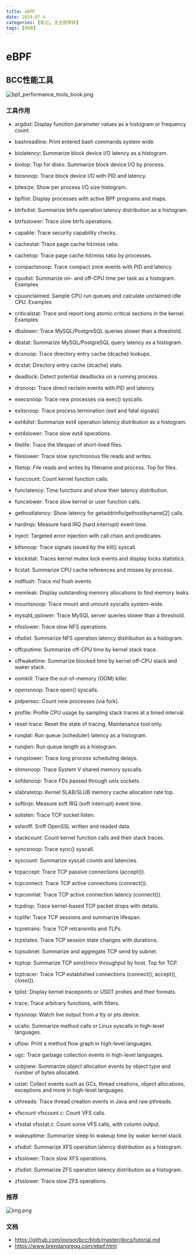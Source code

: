 ```yaml
---
title: eBPF
date: 2024-07-4
categories: [笔记, 无主题零碎]
tags: [网络]
---
```



# eBPF


## BCC性能工具
![bpf_performance_tools_book.png](/commons/其他/image/bpf_performance_tools_book.png)


### 工具作用

* argdist:     Display function parameter values as a histogram or frequency count.

* bashreadline:     Print entered bash commands system wide.

* biolatency:     Summarize block device I/O latency as a histogram.

* biotop:     Top for disks:     Summarize block device I/O by process.

* biosnoop:     Trace block device I/O with PID and latency.

* bitesize:     Show per process I/O size histogram.

* bpflist:     Display processes with active BPF programs and maps.

* btrfsdist:     Summarize btrfs operation latency distribution as a histogram.

* btrfsslower:     Trace slow btrfs operations.

* capable:     Trace security capability checks.

* cachestat:     Trace page cache hit/miss ratio.

* cachetop:     Trace page cache hit/miss ratio by processes.

* compactsnoop:     Trace compact zone events with PID and latency.

* cpudist:     Summarize on- and off-CPU time per task as a histogram. Examples

* cpuunclaimed:     Sample CPU run queues and calculate unclaimed idle CPU. Examples

* criticalstat:     Trace and report long atomic critical sections in the kernel. Examples

* dbslower:     Trace MySQL/PostgreSQL queries slower than a threshold.

* dbstat:     Summarize MySQL/PostgreSQL query latency as a histogram.

* dcsnoop:     Trace directory entry cache (dcache) lookups.

* dcstat:     Directory entry cache (dcache) stats.

* deadlock:     Detect potential deadlocks on a running process.

* drsnoop:     Trace direct reclaim events with PID and latency.

* execsnoop:     Trace new processes via exec() syscalls.

* exitsnoop:     Trace process termination (exit and fatal signals).

* ext4dist:     Summarize ext4 operation latency distribution as a histogram.

* ext4slower:     Trace slow ext4 operations.

* filelife:     Trace the lifespan of short-lived files.

* fileslower:     Trace slow synchronous file reads and writes.

* filetop:     File reads and writes by filename and process. Top for files.

* funccount:     Count kernel function calls.

* funclatency:     Time functions and show their latency distribution.

* funcslower:     Trace slow kernel or user function calls.

* gethostlatency:     Show latency for getaddrinfo/gethostbyname[2] calls.

* hardirqs:     Measure hard IRQ (hard interrupt) event time.

* inject:     Targeted error injection with call chain and predicates

* killsnoop:     Trace signals issued by the kill() syscall.

* klockstat:     Traces kernel mutex lock events and display locks statistics.

* llcstat:     Summarize CPU cache references and misses by process.

* mdflush:     Trace md flush events.

* memleak:     Display outstanding memory allocations to find memory leaks.

* mountsnoop:     Trace mount and umount syscalls system-wide.

* mysqld_qslower:     Trace MySQL server queries slower than a threshold.

* nfsslower:     Trace slow NFS operations.

* nfsdist:     Summarize NFS operation latency distribution as a histogram.

* offcputime:     Summarize off-CPU time by kernel stack trace.

* offwaketime:     Summarize blocked time by kernel off-CPU stack and waker stack.

* oomkill:     Trace the out-of-memory (OOM) killer.

* opensnoop:     Trace open() syscalls.

* pidpersec:     Count new processes (via fork).

* profile:     Profile CPU usage by sampling stack traces at a timed interval.

* reset-trace:     Reset the state of tracing. Maintenance tool only.

* runqlat:     Run queue (scheduler) latency as a histogram.

* runqlen:     Run queue length as a histogram.

* runqslower:     Trace long process scheduling delays.

* shmsnoop:     Trace System V shared memory syscalls.

* sofdsnoop:     Trace FDs passed through unix sockets.

* slabratetop:     Kernel SLAB/SLUB memory cache allocation rate top.

* softirqs:     Measure soft IRQ (soft interrupt) event time.

* solisten:     Trace TCP socket listen.

* sslsniff:     Sniff OpenSSL written and readed data.

* stackcount:     Count kernel function calls and their stack traces.

* syncsnoop:     Trace sync() syscall.

* syscount:     Summarize syscall counts and latencies.

* tcpaccept:     Trace TCP passive connections (accept()).

* tcpconnect:     Trace TCP active connections (connect()).

* tcpconnlat:     Trace TCP active connection latency (connect()).

* tcpdrop:     Trace kernel-based TCP packet drops with details.

* tcplife:     Trace TCP sessions and summarize lifespan.

* tcpretrans:     Trace TCP retransmits and TLPs.

* tcpstates:     Trace TCP session state changes with durations.

* tcpsubnet:     Summarize and aggregate TCP send by subnet.

* tcptop:     Summarize TCP send/recv throughput by host. Top for TCP.

* tcptracer:     Trace TCP established connections (connect(), accept(), close()).

* tplist:     Display kernel tracepoints or USDT probes and their formats.

* trace:     Trace arbitrary functions, with filters.

* ttysnoop:     Watch live output from a tty or pts device.

* ucalls:     Summarize method calls or Linux syscalls in high-level languages.

* uflow:     Print a method flow graph in high-level languages.

* ugc:     Trace garbage collection events in high-level languages.

* uobjnew:     Summarize object allocation events by object type and number of bytes allocated.

* ustat:     Collect events such as GCs, thread creations, object allocations, exceptions and more in high-level languages.

* uthreads:     Trace thread creation events in Java and raw pthreads.

* vfscount vfscount.c:     Count VFS calls.

* vfsstat vfsstat.c:     Count some VFS calls, with column output.

* wakeuptime:     Summarize sleep to wakeup time by waker kernel stack.

* xfsdist:     Summarize XFS operation latency distribution as a histogram.

* xfsslower:     Trace slow XFS operations.

* zfsdist:     Summarize ZFS operation latency distribution as a histogram.

* zfsslower:     Trace slow ZFS operations.


### 推荐

![img.png](/commons/其他/image/img3.png)

### 文档
* https://github.com/iovisor/bcc/blob/master/docs/tutorial.md
* https://www.brendangregg.com/ebpf.html
